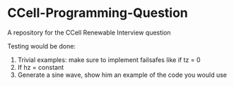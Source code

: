 # CCell-Programming-Question
A repository for the CCell Renewable Interview question


Testing would be done: 
1) Trivial examples: make sure to implement failsafes like if tz = 0
2) If hz  = constant
3) Generate a sine wave, show him an example of the code you would use

